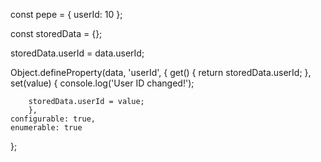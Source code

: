 const pepe = {
            userId: 10
        };

const storedData = {};

storedData.userId = data.userId;

Object.defineProperty(data, 'userId', {
        get() {
            return storedData.userId;
        },
        set(value) {
            console.log('User ID changed!');

        storedData.userId = value;
        },
    configurable: true,
    enumerable: true
};
